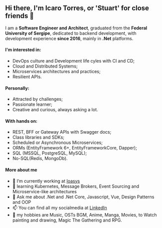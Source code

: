 ## Hi there, I'm Icaro Torres, or 'Stuart' for close friends 👋

I am a **Software Engineer and Architect**, graduated from the **Federal University of Sergipe**, dedicated to backend development, with development experience **since 2016**, mainly in **.Net** platforms.

#### I'm interested in:
- DevOps culture and Development life cyles with CI and CD;
- Cloud and Distributed Systems;
- Microservices architectures and practices;
- Resilient APIs.
 
#### Personally:
- Attracted by challenges;
- Passionate learner;
- Creative and curious, always asking a lot.

#### With hands on:
- REST, BFF or Gateway APIs with Swagger docs;
- Class libraries and SDKs;
- Scheduled or Asynchronous Microservices;
- ORMs (EntityFramework 6+, EntityFrameworkCore, Dapper); 
- SQL (MSSQL, PostgreSQL, MySQL);
- No-SQL(Redis, MongoDb).

#### More about me
- 🔭 I’m currently working at [Ioasys](https://www.ioasys.com.br)
- 🌱 learning Kubernetes, Message Brokers, Event Sourcing and Microservice-like architectures
- 💬 Ask me about .Net and .Net Core, Javascript, Vue, Design Patterns and OOP
- 📫 You can find all my socialmedia at [LinkedIn](https://www.linkedin.com/in/icarotorres-stuart)
- 👋 my hobbies are Music, OSTs BGM, Anime, Manga, Movies, to Watch painting and drawing, Magic The Gathering and RPG.
